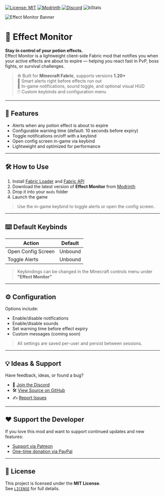 [![License: MIT](https://img.shields.io/badge/license-MIT-blue.svg)](LICENSE)
[![Modrinth](https://img.shields.io/badge/Modrinth-Effect%20Monitor-green?logo=modrinth)](https://modrinth.com/mod/effect-monitor)
[![Discord](https://img.shields.io/discord/628396916639793152?color=%237289da&label=discord)](https://shantek.co/discord)
![bStats](https://bstats.org/signatures/bukkit/Effect%20Monitor.svg)

<img src="https://www.shantek.io/wp-content/uploads/2024/05/effect-monitor-banner.png" alt="Effect Monitor Banner" />

# 🧪 Effect Monitor

**Stay in control of your potion effects.**  
Effect Monitor is a lightweight client-side Fabric mod that notifies you when your active effects are about to expire — helping you react fast in PvP, boss fights, or survival challenges.

> ⚙️ Built for **Minecraft Fabric**, supports versions **1.20+**  
> 🔔 Smart alerts right before effects run out  
> 💬 In-game notifications, sound toggle, and optional visual HUD  
> 🖱️ Custom keybinds and configuration menu

---

## 🚀 Features

- Alerts when any potion effect is about to expire
- Configurable warning time (default: 10 seconds before expiry)
- Toggle notifications on/off with a keybind
- Open config screen in-game via keybind
- Lightweight and optimized for performance

---

## 🛠️ How to Use

1. Install [Fabric Loader](https://fabricmc.net/) and [Fabric API](https://modrinth.com/mod/fabric-api)
2. Download the latest version of **Effect Monitor** from [Modrinth](https://modrinth.com/mod/effect-monitor)
3. Drop it into your `mods` folder
4. Launch the game

> Use the in-game keybind to toggle alerts or open the config screen.

---

## ⌨️ Default Keybinds

| Action | Default |
|--------|---------|
| Open Config Screen | Unbound |
| Toggle Alerts | Unbound |

> Keybindings can be changed in the Minecraft controls menu under **"Effect Monitor"**

---

## ⚙️ Configuration

Options include:

- Enable/disable notifications
- Enable/disable sounds
- Set warning time before effect expiry
- Custom messages (coming soon)

> All settings are saved per-user and persist between sessions.

---

## 💡 Ideas & Support

Have feedback, ideas, or found a bug?

- 💬 [Join the Discord](https://shantek.co/discord)
- 🛠️ [View Source on GitHub](https://github.com/shantek/effect-monitor)
- ✍️ [Report Issues](https://github.com/shantek/effect-monitor/issues)

---

## ❤️ Support the Developer

If you love this mod and want to support continued updates and new features:

- [Support via Patreon](https://shantek.co/patreon)
- [One-time donation via PayPal](https://www.paypal.com/donate/?hosted_button_id=9N3RCSJF6PYPU)

---

## 📄 License

This project is licensed under the **MIT License**.  
See [`LICENSE`](LICENSE) for full details.